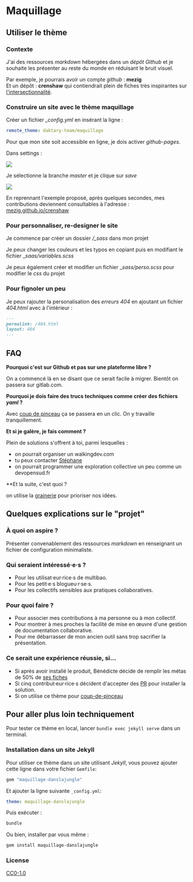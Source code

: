 # Maquillage

## Utiliser le thème

### Contexte

J'ai des ressources _markdown_ hébergées dans un _dépôt Github_ et je souhaite les présenter au reste du monde en réduisant le bruit visuel.

Par exemple, je pourrais avoir un compte _github_ : **mezig**  
Et un dépôt : **crenshaw** qui contiendrait plein de fiches très inspirantes sur [l'intersectionnalité](https://fr.wikipedia.org/wiki/Intersectionnalit%C3%A9).

### Construire un site avec le thème maquillage

Créer un fichier _\_config.yml_ en insérant la ligne :

```yaml
remote_theme: daktary-team/maquillage
```

Pour que mon site soit accessible en ligne, je dois activer _github-pages_.

Dans settings :

![](https://guides.github.com/features/pages/repo-settings.png)

Je sélectionne la branche _master_ et je clique sur _save_

![](https://guides.github.com/features/pages/launch-theme-chooser.png)

En reprennant l'exemple proposé, après quelques secondes, mes contributions deviennent consultables à l'adresse : [mezig.github.io/crenshaw]()

### Pour personnaliser, re-designer le site

Je commence par créer un dossier _/\_sass_ dans mon projet

Je peux changer les couleurs et les typos en copiant puis en modifiant le fichier \__saas/variables.scss_

Je peux également créer et modifier un fichier \__sass/perso.scss_ pour modifier le _css_ du projet

### Pour fignoler un peu

Je peux rajouter la personalisation des _erreurs 404_ en ajoutant un fichier _404.html_ avec à l'intérieur :

```markdown
---
permalink: /404.html
layout: 404
---
```

## FAQ

**Pourquoi c'est sur Github et pas sur une plateforme libre ?**

On a commencé là en se disant que ce serait facile à migrer. Bientôt on passera sur gitlab.com.

**Pourquoi je dois faire des trucs techniques comme créer des fichiers _yaml_ ?**

Avec [coup de pinceau](https://github.com/daktary-team/coup-de-pinceau) ça se passera en un clic. On y travaille tranquillement.

**Et si je galère, je fais comment ?**

Plein de solutions s'offrent à toi, parmi lesquelles :

- on pourrait organiser un walkingdev.com
- tu peux contacter [Stéphane](mailto:stephane.langlois@scopyleft.fr)
- on pourrait programmer une exploration collective un peu comme un devopensud.fr

\*\*Et la suite, c'est quoi ?

on utilise la [grainerie](https://github.com/daktary-team/maquillage/projects/1) pour prioriser nos idées.

## Quelques explications sur le "projet"

### À quoi on aspire ?

Présenter convenablement des ressources _markdown_ en renseignant un fichier de configuration minimaliste.

### Qui seraient intéressé·e·s ?

- Pour les utilisat·eur·rice·s de multibao.
- Pour les petit·e·s blogueu·r·se·s.
- Pour les collectifs sensibles aux pratiques collaboratives.

### Pour quoi faire ?

- Pour associer mes contributions à ma personne ou à mon collectif.
- Pour montrer à mes proches la facilité de mise en œuvre d'une gestion de documentation collaborative.
- Pour me débarrasser de mon ancien outil sans trop sacrifier la présentation.

### Ce serait une expérience réussie, si...

- Si après avoir installé le produit, Bénédicte décide de remplir les métas de 50% de [ses fiches](https://github.com/bndct-lmbrt/mes-recettes/tree/master/recettes)
- Si cinq contribut·eur·rice·s décident d'accepter des [PR](https://github.com/bndct-lmbrt/mes-recettes/pull/3) pour installer la solution.
- Si on utilise ce thème pour [coup-de-pinceau](https://github.com/daktary-team/coup-de-pinceau)

## Pour aller plus loin techniquement

Pour tester ce thème en local, lancer `bundle exec jekyll serve` dans un terminal.

### Installation dans un site Jekyll

Pour utiliser ce thème dans un site utilisant _Jekyll_, vous pouvez ajouter cette ligne dans votre fichier `Gemfile`:

```ruby
gem "maquillage-danslajungle"
```

Et ajouter la ligne suivante `_config.yml`:

```yaml
theme: maquillage-danslajungle
```

Puis exécuter :

```bash
bundle
```

Ou bien, installer par vous même :

```bash
gem install maquillage-danslajungle
```

### License

[CC0-1.0](./LICENCE)
